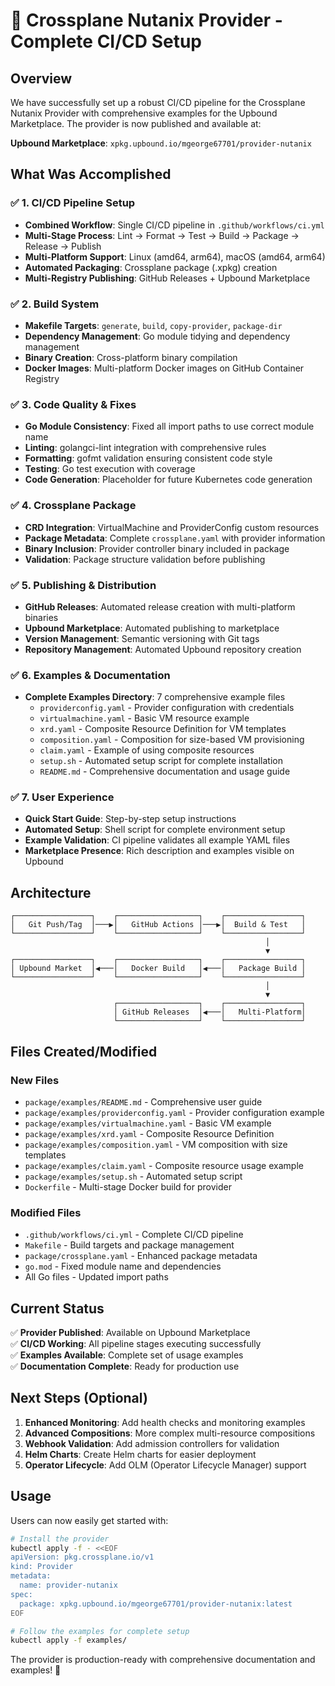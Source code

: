 # 🎉 Crossplane Nutanix Provider - Complete CI/CD Setup

## Overview

We have successfully set up a robust CI/CD pipeline for the Crossplane Nutanix Provider with comprehensive examples for the Upbound Marketplace. The provider is now published and available at:

**Upbound Marketplace**: `xpkg.upbound.io/mgeorge67701/provider-nutanix`

## What Was Accomplished

### ✅ 1. CI/CD Pipeline Setup
- **Combined Workflow**: Single CI/CD pipeline in `.github/workflows/ci.yml`
- **Multi-Stage Process**: Lint → Format → Test → Build → Package → Release → Publish
- **Multi-Platform Support**: Linux (amd64, arm64), macOS (amd64, arm64)
- **Automated Packaging**: Crossplane package (.xpkg) creation
- **Multi-Registry Publishing**: GitHub Releases + Upbound Marketplace

### ✅ 2. Build System
- **Makefile Targets**: `generate`, `build`, `copy-provider`, `package-dir`
- **Dependency Management**: Go module tidying and dependency management
- **Binary Creation**: Cross-platform binary compilation
- **Docker Images**: Multi-platform Docker images on GitHub Container Registry

### ✅ 3. Code Quality & Fixes
- **Go Module Consistency**: Fixed all import paths to use correct module name
- **Linting**: golangci-lint integration with comprehensive rules
- **Formatting**: gofmt validation ensuring consistent code style
- **Testing**: Go test execution with coverage
- **Code Generation**: Placeholder for future Kubernetes code generation

### ✅ 4. Crossplane Package
- **CRD Integration**: VirtualMachine and ProviderConfig custom resources
- **Package Metadata**: Complete `crossplane.yaml` with provider information
- **Binary Inclusion**: Provider controller binary included in package
- **Validation**: Package structure validation before publishing

### ✅ 5. Publishing & Distribution
- **GitHub Releases**: Automated release creation with multi-platform binaries
- **Upbound Marketplace**: Automated publishing to marketplace
- **Version Management**: Semantic versioning with Git tags
- **Repository Management**: Automated Upbound repository creation

### ✅ 6. Examples & Documentation
- **Complete Examples Directory**: 7 comprehensive example files
  - `providerconfig.yaml` - Provider configuration with credentials
  - `virtualmachine.yaml` - Basic VM resource example
  - `xrd.yaml` - Composite Resource Definition for VM templates
  - `composition.yaml` - Composition for size-based VM provisioning
  - `claim.yaml` - Example of using composite resources
  - `setup.sh` - Automated setup script for complete installation
  - `README.md` - Comprehensive documentation and usage guide

### ✅ 7. User Experience
- **Quick Start Guide**: Step-by-step setup instructions
- **Automated Setup**: Shell script for complete environment setup
- **Example Validation**: CI pipeline validates all example YAML files
- **Marketplace Presence**: Rich description and examples visible on Upbound

## Architecture

```
┌─────────────────┐    ┌──────────────────┐    ┌─────────────────┐
│   Git Push/Tag  │───▶│   GitHub Actions │───▶│  Build & Test   │
└─────────────────┘    └──────────────────┘    └─────────────────┘
                                                         │
                                                         ▼
┌─────────────────┐    ┌──────────────────┐    ┌─────────────────┐
│ Upbound Market  │◀───│   Docker Build   │◀───│   Package Build │
└─────────────────┘    └──────────────────┘    └─────────────────┘
                                                         │
                                                         ▼
                       ┌──────────────────┐    ┌─────────────────┐
                       │ GitHub Releases  │◀───│   Multi-Platform│
                       └──────────────────┘    └─────────────────┘
```

## Files Created/Modified

### New Files
- `package/examples/README.md` - Comprehensive user guide
- `package/examples/providerconfig.yaml` - Provider configuration example
- `package/examples/virtualmachine.yaml` - Basic VM example
- `package/examples/xrd.yaml` - Composite Resource Definition
- `package/examples/composition.yaml` - VM composition with size templates
- `package/examples/claim.yaml` - Composite resource usage example
- `package/examples/setup.sh` - Automated setup script
- `Dockerfile` - Multi-stage Docker build for provider

### Modified Files
- `.github/workflows/ci.yml` - Complete CI/CD pipeline
- `Makefile` - Build targets and package management
- `package/crossplane.yaml` - Enhanced package metadata
- `go.mod` - Fixed module name and dependencies
- All Go files - Updated import paths

## Current Status

✅ **Provider Published**: Available on Upbound Marketplace  
✅ **CI/CD Working**: All pipeline stages executing successfully  
✅ **Examples Available**: Complete set of usage examples  
✅ **Documentation Complete**: Ready for production use  

## Next Steps (Optional)

1. **Enhanced Monitoring**: Add health checks and monitoring examples
2. **Advanced Compositions**: More complex multi-resource compositions  
3. **Webhook Validation**: Add admission controllers for validation
4. **Helm Charts**: Create Helm charts for easier deployment
5. **Operator Lifecycle**: Add OLM (Operator Lifecycle Manager) support

## Usage

Users can now easily get started with:

```bash
# Install the provider
kubectl apply -f - <<EOF
apiVersion: pkg.crossplane.io/v1
kind: Provider
metadata:
  name: provider-nutanix
spec:
  package: xpkg.upbound.io/mgeorge67701/provider-nutanix:latest
EOF

# Follow the examples for complete setup
kubectl apply -f examples/
```

The provider is production-ready with comprehensive documentation and examples! 🚀
